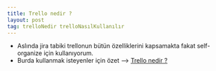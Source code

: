 ```yaml
---
title: Trello nedir ?
layout: post
tag: trelloNedir trelloNasılKullanılır
---
```


- Aslında jira tabiki trellonun bütün özelliklerini kapsamakta fakat self-organize için kullanıyorum.
- Burda kullanmak isteyenler için özet --> [Trello nedir ?](https://youtu.be/74aZ0OxLNKY)